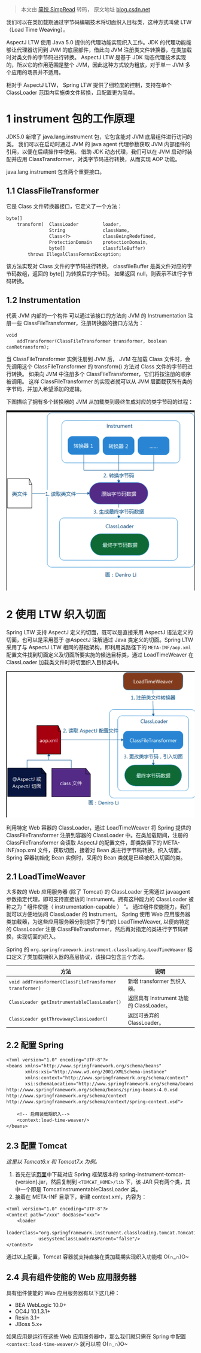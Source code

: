 > 本文由 [简悦 SimpRead](http://ksria.com/simpread/) 转码， 原文地址 [blog.csdn.net](https://blog.csdn.net/deniro_li/article/details/82018648)

我们可以在类加载期通过字节码编辑技术将切面织入目标类，这种方式叫做 LTW（Load Time Weaving）。

AspectJ LTW 使用 Java 5.0 提供的代理功能实现织入工作。JDK 的代理功能能够让代理器访问到 JVM 的底层部件，借此向 JVM 注册类文件转换器，在类加载时对类文件的字节码进行转换。 AspectJ LTW 是基于 JDK 动态代理技术实现的，所以它的作用范围是整个 JVM，因此这种方式较为粗放，对于单一 JVM 多个应用的场景并不适用。

相对于 AspectJ LTW， Spring LTW 提供了细粒度的控制，支持在单个 ClassLoader 范围内实施类文件转换，且配置更为简单。

1 instrument 包的工作原理
===================

JDK5.0 新增了 java.lang.instrument 包，它包含能对 JVM 底层组件进行访问的类。 我们可以在启动时通过 JVM 的 java agent 代理参数获取 JVM 内部组件的引用，以便在后续操作中使用。 借助 JDK 动态代理，我们可以在 JVM 启动时装配并应用 ClassTransformer，对类字节码进行转换，从而实现 AOP 功能。

java.lang.instrument 包含两个重要接口。

1.1 ClassFileTransformer
------------------------

它是 Class 文件转换器接口，它定义了一个方法：

```
byte[]
    transform(  ClassLoader         loader,
                String              className,
                Class<?>            classBeingRedefined,
                ProtectionDomain    protectionDomain,
                byte[]              classfileBuffer)
        throws IllegalClassFormatException;
```

该方法实现对 Class 文件的字节码进行转换， classfileBuffer 是类文件对应的字节码数组，返回的 byte[] 为转换后的字节码。 如果返回 null，则表示不进行字节码转换。

1.2 Instrumentation
-------------------

代表 JVM 内部的一个构件 可以通过该接口的方法向 JVM 的 Instrumentation 注册一些 ClassFileTransformer，注册转换器的接口方法为：

```
void
    addTransformer(ClassFileTransformer transformer, boolean canRetransform);
```

当 ClassFileTransformer 实例注册到 JVM 后， JVM 在加载 Class 文件时，会先调用这个 ClassFileTransformer 的 transform() 方法对 Class 文件的字节码进行转换。 如果向 JVM 中注册多个 ClassFileTransformer，它们将按注册的顺序被调用。 这样 ClassFileTransformer 的实现者就可以从 JVM 层面截获所有类的字节码，并加入希望添加的逻辑。

下图描绘了拥有多个转换器的 JVM 从加载类到最终生成对应的类字节码的过程：

![](./asset/img/Snip20210306_4.png)

2 使用 LTW 织入切面
=============

Spring LTW 支持 AspectJ 定义的切面，既可以是直接采用 AspectJ 语法定义的切面，也可以是采用基于 @AspectJ 注解通过 Java 类定义的切面。Spring LTW 采用了与 AspectJ LTW 相同的基础架构，即利用类路径下的 `META-INF/aop.xml` 配置文件找到切面定义及切面所要实施的候选目标类，通过 LoadTimeWeaver 在 ClassLoader 加载类文件时将切面织入目标类中。

![](./asset/img/Snip20210306_5.png)

利用特定 Web 容器的 ClassLoader，通过 LoadTimeWeaver 将 Spring 提供的 ClassFileTransformer 注册到容器的 ClassLoader 中。在类加载期间，注册的 ClassFileTransformer 会读取 AspectJ 的配置文件，即类路径下的 META-INF/aop.xml 文件，获取切面，接着对 Bean 类进行字节码转换，织入切面。Spring 容器初始化 Bean 实例时，采用的 Bean 类就是已经被织入切面的类。

2.1 LoadTimeWeaver
------------------

大多数的 Web 应用服务器 (除了 Tomcat) 的 ClassLoader 无需通过 javaagent 参数指定代理，即可支持直接访问 Instrument。拥有这种能力的 ClassLoader 被称之为 “ 组件使能（ instrumentation-capable ） ”。 通过组件使能能力，我们就可以方便地访问 ClassLoader 的 Instrument。 Spring 使用 Web 应用服务器类加载器，为这些应用服务器分别提供了专门的 LoadTimeWeaver, 以便向特定的 ClassLoader 注册 ClassFileTransformer，然后再对指定的类进行字节码转换，实现切面的织入。

Spring 的 `org.springframework.instrument.classloading.LoadTimeWeaver` 接口定义了类加载期织入器的高层协议，该接口包含三个方法。

<table><thead><tr><th>方法</th><th>说明</th></tr></thead><tbody><tr><td><code>void addTransformer(ClassFileTransformer transformer)</code></td><td>新增 transformer 到织入器<h-char unicode="3002" class="biaodian cjk bd-end bd-cop bd-hangable"><h-inner>。</h-inner></h-char></td></tr><tr><td><code>ClassLoader getInstrumentableClassLoader()</code></td><td>返回具有 Instrument 功能的 ClassLoader<h-char unicode="3002" class="biaodian cjk bd-end bd-cop bd-hangable"><h-inner>。</h-inner></h-char></td></tr><tr><td><code>ClassLoader getThrowawayClassLoader()</code></td><td>返回可丢弃的 ClassLoader<h-char unicode="3002" class="biaodian cjk bd-end bd-cop bd-hangable"><h-inner>。</h-inner></h-char></td></tr></tbody></table>

2.2 配置 Spring
-------------

```
<?xml version="1.0" encoding="UTF-8"?>
<beans xmlns="http://www.springframework.org/schema/beans"
       xmlns:xsi="http://www.w3.org/2001/XMLSchema-instance"
       xmlns:context="http://www.springframework.org/schema/context"
       xsi:schemaLocation="http://www.springframework.org/schema/beans http://www.springframework.org/schema/beans/spring-beans-4.0.xsd   http://www.springframework.org/schema/context http://www.springframework.org/schema/context/spring-context.xsd">

    <!-- 启用装载期织入-->
    <context:load-time-weaver/>
</beans>
```

2.3 配置 Tomcat
-------------

_这里以 Tomcat6.x 和 Tomcat7.x 为例。_

1.  首先在该[页面](http://maven.springframework.org/release/org/springframework/spring-instrument-tomcat/)中下载对应 Spring 框架版本的 spring-instrument-tomcat-{version}.jar，然后复制到 `<TOMCAT_HOME>/lib` 下，该 JAR 只有两个类，其中一个即是 TomcatInstrumentableClassLoader 类。
2.  接着在 META-INF 目录下，新建 context.xml，内容为：

```
<?xml version="1.0" encoding="UTF-8"?>
<Context path="/xxx" docBase="xxx">
    <loader
            loaderClass="org.springframework.instrument.classloading.tomcat.TomcatInstrumentableClassLoader"
            useSystemClassLoaderAsParent="false"/>
</Context>
```

通过以上配置，Tomcat 容器就支持直接在类加载期实现织入功能啦 O(∩_∩)O~

2.4 具有组件使能的 Web 应用服务器
---------------------

具有组件使能的 Web 应用服务器有以下这几种：

*   BEA WebLogic 10.0+
*   OC4J 10.1.3.1+
*   Resin 3.1+
*   JBoss 5.x+

如果应用是运行在这些 Web 应用服务器中，那么我们就只需在 Spring 中配置 `<context:load-time-weaver/>` 就可以啦 O(∩_∩)O~